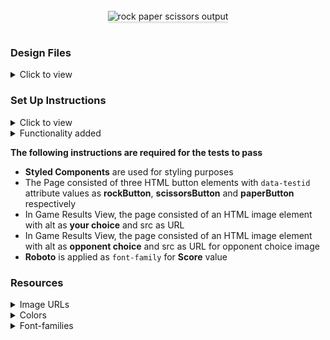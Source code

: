 



<br/>
<div style="text-align: center;">
    <img src="https://assets.ccbp.in/frontend/content/react-js/rock-paper-scissors-output.gif" alt="rock paper scissors output" style="max-width:70%;box-shadow:0 2.8px 2.2px rgba(0, 0, 0, 0.12)">
</div>
<br/>

### Design Files

<details>
<summary>Click to view</summary>

- [Extra Small (Size < 576px) and Small (Size >= 576px)](https://assets.ccbp.in/frontend/content/react-js/rock-paper-scissors-sm-outputs.png)
- [Medium (Size >= 768px), Large (Size >= 992px) and Extra Large (Size >= 1200px) - Playing View](https://assets.ccbp.in/frontend/content/react-js/rock-paper-scissors-lg-playing-output.png)
- [Medium (Size >= 768px), Large (Size >= 992px) and Extra Large (Size >= 1200px) - Game Results View](https://assets.ccbp.in/frontend/content/react-js/rock-paper-scissors-lg-game-results-output.png)
- [Medium (Size >= 768px), Large (Size >= 992px) and Extra Large (Size >= 1200px) - Game Rules View](https://assets.ccbp.in/frontend/content/react-js/rock-paper-scissors-lg-rules-output.png)

</details>

### Set Up Instructions

<details>
<summary>Click to view</summary>

- Download dependencies by running `npm install`
- Start up the app using `npm start`
</details>



<details>
<summary>Functionality added</summary>
<br/>

The app must have the following functionalities

- When we click on the **Rules** button, it  triggers a popup, and rules image will be displayed
- Initially, the score displayed will be `0`
- The App is provided with `choicesList`. It consists of a list of choice objects with the following properties in each choice object

  |   Key    | Data Type |
  | :------: | :-------: |
  |    id    |  String   |
  | imageUrl |  String   |

- When any of the three buttons (i.e Rock, Paper, Scissors) is clicked, then the [Game Results View](https://assets.ccbp.in/frontend/content/react-js/rock-paper-scissors-lg-game-results-output.png) will be displayed
- In the Game Results View, the opponent choice will be generated randomly among these three buttons (i.e Rock, Paper, Scissors)
- When the **Rock** button is clicked, then the rock image will be displayed as our choice in the Game Results View
- When the **Paper** button is clicked, then the paper image will be displayed as our choice in the Game Results View
- When the **Scissors** button is clicked, then the scissors image will be displayed as our choice in the Game Results View

  #### Game Rules

    <details>
    <summary>Click to view the Game Rules</summary>
    <br/>
    <img src="https://assets.ccbp.in/frontend/react-js/rock-paper-scissor/rules-image.png" alt="rules image" style="width:500px" />
    <br/>

  - Game result based on choices

    - When our choice is **paper** and the opponent choice is **rock**, then the result will be `YOU WON`
    - When our choice is **scissors** and the opponent choice is **rock**, then the result will be `YOU LOSE`
    - When our choice is **rock** and the opponent choice is **paper**, then the result will be `YOU LOSE`
    - When our choice is **scissors** and the opponent choice is **paper**, then the result will be `YOU WON`
    - When our choice is **rock** and the opponent choice is **scissors**, then the result will be `YOU WON`
    - When our choice is **paper** and the opponent choice is **scissors**, then the result will be `YOU LOSE`
    - When our choice and the opponent choice match, then the result will be `IT IS DRAW`

    </details>

- When the result is `YOU WON`, then the score wil be incremented by one
- When the result is `IT IS DRAW`, then there won't be any change in the score
- When the result is `YOU LOSE`, then the score will be decremented by one
- When the **PLAY AGAIN** button is clicked, then the [Playing View](https://assets.ccbp.in/frontend/content/react-js/rock-paper-scissors-lg-playing-output.png) will be displayed

</details>


**The following instructions are required for the tests to pass**

- **Styled Components** are  used for styling purposes
- The Page consisted of three HTML button elements with `data-testid` attribute values as **rockButton**, **scissorsButton** and **paperButton** respectively
- In Game Results View, the page consisted of an HTML image element with alt as **your choice** and src as URL 
- In Game Results View, the page consisted of an HTML image element with alt as **opponent choice** and src as URL for opponent choice image
- **Roboto** is applied as `font-family` for **Score** value

</details>

### Resources

<details>
<summary>Image URLs</summary>

- [https://assets.ccbp.in/frontend/react-js/rock-paper-scissor/rules-image.png](https://assets.ccbp.in/frontend/react-js/rock-paper-scissor/rules-image.png) alt should be **rules**

</details>

<details>
<summary>Colors</summary>

<br/>

<div style="background-color: #ffffff; width: 150px; padding: 10px; color: black">Hex: #ffffff</div>
<div style="background-color: #223a5f; width: 150px; padding: 10px; color: white">Hex: #223a5f</div>

</details>

<details>
<summary>Font-families</summary>

- Roboto
- Bree Serif

</details>


